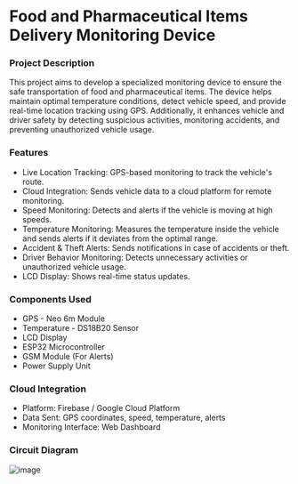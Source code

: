 
# Food and Pharmaceutical Items Delivery Monitoring Device

### Project Description

This project aims to develop a specialized monitoring device to ensure the safe transportation of food and pharmaceutical items. The device helps maintain optimal temperature conditions, detect vehicle speed, and provide real-time location tracking using GPS. Additionally, it enhances vehicle and driver safety by detecting suspicious activities, monitoring accidents, and preventing unauthorized vehicle usage.

### Features
* Live Location Tracking: GPS-based monitoring to track the vehicle's route.
* Cloud Integration: Sends vehicle data to a cloud platform for remote monitoring.
* Speed Monitoring: Detects and alerts if the vehicle is moving at high speeds.
* Temperature Monitoring: Measures the temperature inside the vehicle and sends alerts if it deviates from the optimal range.
* Accident & Theft Alerts: Sends notifications in case of accidents or theft.
* Driver Behavior Monitoring: Detects unnecessary activities or unauthorized vehicle usage.
* LCD Display: Shows real-time status updates.

### Components Used
* GPS - Neo 6m Module
* Temperature - DS18B20 Sensor
* LCD Display
* ESP32 Microcontroller
* GSM Module (For Alerts)
* Power Supply Unit

### Cloud Integration
* Platform: Firebase / Google Cloud Platform
* Data Sent: GPS coordinates, speed, temperature, alerts
* Monitoring Interface: Web Dashboard

### Circuit Diagram
![image](https://github.com/user-attachments/assets/de588d79-5c47-4aed-9c77-cbb1acedce8e)

